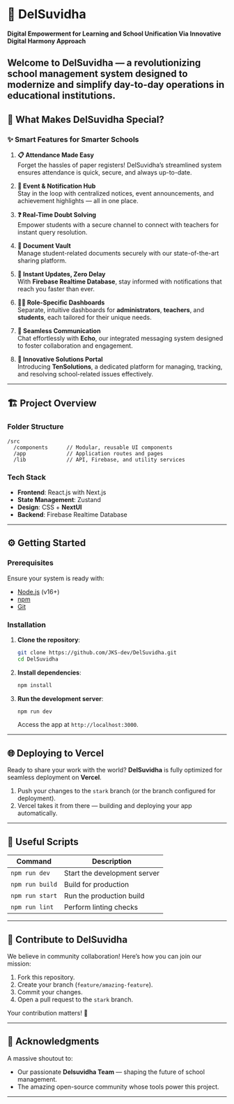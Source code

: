 # 🌟 **DelSuvidha**  
**Digital Empowerment for Learning and School Unification Via Innovative Digital Harmony Approach**  

Welcome to **DelSuvidha** — a revolutionizing school management system designed to modernize and simplify day-to-day operations in educational institutions. 
---

## 🚀 **What Makes DelSuvidha Special?**  

### ✨ **Smart Features for Smarter Schools**  
1. **📋 Attendance Made Easy**  
   Forget the hassles of paper registers! DelSuvidha’s streamlined system ensures attendance is quick, secure, and always up-to-date.  
   
2. **🎉 Event & Notification Hub**  
   Stay in the loop with centralized notices, event announcements, and achievement highlights — all in one place.  

3. **❓ Real-Time Doubt Solving**  
   Empower students with a secure channel to connect with teachers for instant query resolution.  

4. **📁 Document Vault**  
   Manage student-related documents securely with our state-of-the-art sharing platform.  

5. **🔔 Instant Updates, Zero Delay**  
   With **Firebase Realtime Database**, stay informed with notifications that reach you faster than ever.  

6. **👩‍🏫 Role-Specific Dashboards**  
   Separate, intuitive dashboards for **administrators**, **teachers**, and **students**, each tailored for their unique needs.  

7. **💬 Seamless Communication**  
   Chat effortlessly with **Echo**, our integrated messaging system designed to foster collaboration and engagement.  

8. **🔧 Innovative Solutions Portal**  
   Introducing **TenSolutions**, a dedicated platform for managing, tracking, and resolving school-related issues effectively.  

---

## 🏗️ **Project Overview**  

### **Folder Structure**  
```plaintext
/src  
  /components      // Modular, reusable UI components  
  /app             // Application routes and pages  
  /lib             // API, Firebase, and utility services  
```  

### **Tech Stack**  
- **Frontend**: React.js with Next.js  
- **State Management**: Zustand  
- **Design**: CSS + **NextUI**
- **Backend**: Firebase Realtime Database  

---

## ⚙️ **Getting Started**  

### **Prerequisites**  
Ensure your system is ready with:  
- [Node.js](https://nodejs.org/) (v16+)  
- [npm](https://www.npmjs.com/)  
- [Git](https://git-scm.com/)  

### **Installation**  
1. **Clone the repository**:  
   ```bash  
   git clone https://github.com/JKS-dev/DelSuvidha.git  
   cd DelSuvidha  
   ```  

2. **Install dependencies**:  
   ```bash  
   npm install  
   ```  

3. **Run the development server**:  
   ```bash  
   npm run dev  
   ```  
   Access the app at `http://localhost:3000`.  

---

## 🌐 **Deploying to Vercel**  

Ready to share your work with the world? **DelSuvidha** is fully optimized for seamless deployment on **Vercel**.  

1. Push your changes to the `stark` branch (or the branch configured for deployment).  
2. Vercel takes it from there — building and deploying your app automatically.  

---

## 📜 **Useful Scripts**  

| Command           | Description                         |  
|-------------------|-------------------------------------|  
| `npm run dev`     | Start the development server        |  
| `npm run build`   | Build for production               |  
| `npm run start`   | Run the production build           |  
| `npm run lint`    | Perform linting checks             |  

---

## 🤝 **Contribute to DelSuvidha**  

We believe in community collaboration! Here’s how you can join our mission:  
1. Fork this repository.  
2. Create your branch (`feature/amazing-feature`).  
3. Commit your changes.  
4. Open a pull request to the `stark` branch.  

Your contribution matters! 🌟  

---

## 💖 **Acknowledgments**  

A massive shoutout to:  
- Our passionate **Delsuvidha Team** — shaping the future of school management.  
- The amazing open-source community whose tools power this project.  

---  
